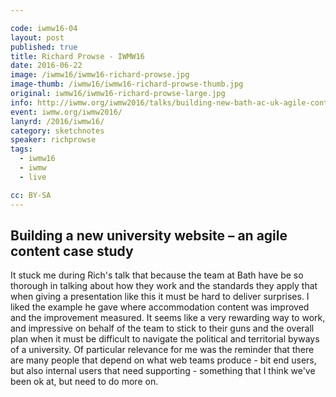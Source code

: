 ```yaml
---

code: iwmw16-04
layout: post
published: true
title: Richard Prowse - IWMW16
date: 2016-06-22
image: /iwmw16/iwmw16-richard-prowse.jpg
image-thumb: /iwmw16/iwmw16-richard-prowse-thumb.jpg
original: iwmw16/iwmw16-richard-prowse-large.jpg
info: http://iwmw.org/iwmw2016/talks/building-new-bath-ac-uk-agile-content-case-study/
event: iwmw.org/iwmw2016/
lanyrd: /2016/iwmw16/
category: sketchnotes
speaker: richprowse
tags:
  - iwmw16
  - iwmw
  - live

cc: BY-SA
---
```



## Building a new university website – an agile content case study ##

It stuck me during Rich's talk that because the team at Bath have be so thorough in talking about how they work and the standards they apply that when giving a presentation like this it must be hard to deliver surprises. I liked the  example he gave where accommodation content was improved and the improvement measured. It seems like a very rewarding way to work, and impressive on behalf of the team to stick to their guns and the overall plan when it must be difficult to navigate the political and territorial byways of a university.  Of particular relevance for me was the reminder that there are many people that depend on what web teams produce - bit end users, but also internal users that need supporting - something that I think we've been ok at, but need to do more on.
